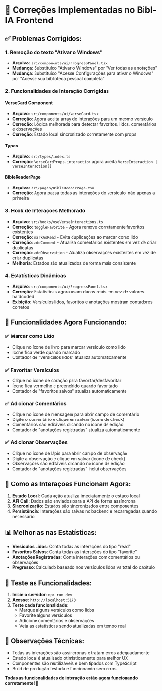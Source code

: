# 🔧 Correções Implementadas no Bibl-IA Frontend

## ✅ Problemas Corrigidos:

### 1. **Remoção do texto "Ativar o Windows"**
- **Arquivo**: `src/components/ui/ProgressPanel.tsx`
- **Mudança**: Substituído "Ativar o Windows" por "Ver todas as anotações"
- **Mudança**: Substituído "Acesse Configurações para ativar o Windows" por "Acesse sua biblioteca pessoal completa"

### 2. **Funcionalidades de Interação Corrigidas**

#### **VerseCard Component**
- **Arquivo**: `src/components/ui/VerseCard.tsx`
- **Correção**: Agora aceita array de interações para um mesmo versículo
- **Correção**: Lógica melhorada para detectar favoritos, lidos, comentários e observações
- **Correção**: Estado local sincronizado corretamente com props

#### **Types**
- **Arquivo**: `src/types/index.ts`
- **Correção**: `VerseCardProps.interaction` agora aceita `VerseInteraction | VerseInteraction[]`

#### **BibleReaderPage**
- **Arquivo**: `src/pages/BibleReaderPage.tsx`
- **Correção**: Agora passa todas as interações do versículo, não apenas a primeira

### 3. **Hook de Interações Melhorado**
- **Arquivo**: `src/hooks/useVerseInteractions.ts`
- **Correção**: `toggleFavorite` - Agora remove corretamente favoritos existentes
- **Correção**: `markAsRead` - Evita duplicações ao marcar como lido
- **Correção**: `addComment` - Atualiza comentários existentes em vez de criar duplicatas
- **Correção**: `addObservation` - Atualiza observações existentes em vez de criar duplicatas
- **Melhoria**: Estados são atualizados de forma mais consistente

### 4. **Estatísticas Dinâmicas**
- **Arquivo**: `src/components/ui/ProgressPanel.tsx`
- **Correção**: Estatísticas agora usam dados reais em vez de valores hardcoded
- **Exibição**: Versículos lidos, favoritos e anotações mostram contadores corretos

## 🎯 Funcionalidades Agora Funcionando:

### **✅ Marcar como Lido**
- Clique no ícone de livro para marcar versículo como lido
- Ícone fica verde quando marcado
- Contador de "versículos lidos" atualiza automaticamente

### **✅ Favoritar Versículos**
- Clique no ícone de coração para favoritar/desfavoritar
- Ícone fica vermelho e preenchido quando favoritado
- Contador de "favoritos salvos" atualiza automaticamente

### **✅ Adicionar Comentários**
- Clique no ícone de mensagem para abrir campo de comentário
- Digite o comentário e clique em salvar (ícone de check)
- Comentários são editáveis clicando no ícone de edição
- Contador de "anotações registradas" atualiza automaticamente

### **✅ Adicionar Observações**
- Clique no ícone de lápis para abrir campo de observação
- Digite a observação e clique em salvar (ícone de check)
- Observações são editáveis clicando no ícone de edição
- Contador de "anotações registradas" inclui observações

## 🔄 Como as Interações Funcionam Agora:

1. **Estado Local**: Cada ação atualiza imediatamente o estado local
2. **API Call**: Dados são enviados para a API de forma assíncrona
3. **Sincronização**: Estados são sincronizados entre componentes
4. **Persistência**: Interações são salvas no backend e recarregadas quando necessário

## 📊 Melhorias nas Estatísticas:

- **Versículos Lidos**: Conta todas as interações do tipo "read"
- **Favoritos Salvos**: Conta todas as interações do tipo "favorite"
- **Anotações Registradas**: Conta interações com comentários ou observações
- **Progresso**: Calculado baseado nos versículos lidos vs total do capítulo

## 🚀 Teste as Funcionalidades:

1. **Inicie o servidor**: `npm run dev`
2. **Acesse**: `http://localhost:5173`
3. **Teste cada funcionalidade**:
   - Marque alguns versículos como lidos
   - Favorite alguns versículos
   - Adicione comentários e observações
   - Veja as estatísticas sendo atualizadas em tempo real

## 📝 Observações Técnicas:

- Todas as interações são assíncronas e tratam erros adequadamente
- Estado local é atualizado otimisticamente para melhor UX
- Componentes são reutilizáveis e bem tipados com TypeScript
- Build de produção testada e funcionando sem erros

**Todas as funcionalidades de interação estão agora funcionando corretamente! 🎉**